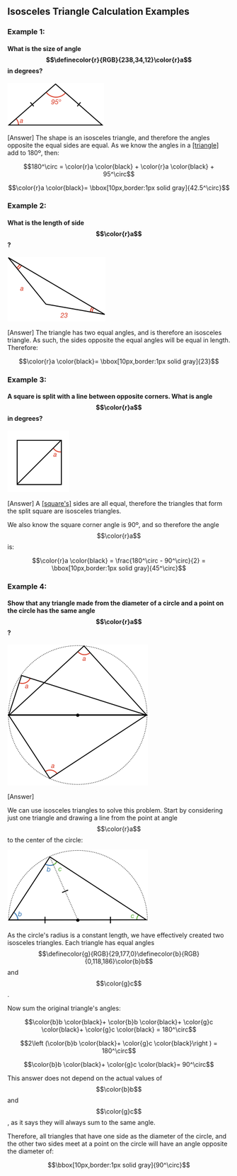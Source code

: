 ## Isosceles Triangle Calculation Examples


### Example 1:

#### What is the size of angle $$\definecolor{r}{RGB}{238,34,12}\color{r}a$$ in degrees?

![](ex1.png)

<hintLow>[Answer]
The shape is an isosceles triangle, and therefore the angles opposite the equal sides are equal. As we know the angles in a [[triangle]]((qr,'Math/Geometry_1/Triangles/base/AngleSum',#00756F)) add to 180º, then:

$$180^\circ = \color{r}a \color{black} + \color{r}a \color{black} + 95^\circ$$

$$\color{r}a \color{black}= \bbox[10px,border:1px solid gray]{42.5^\circ}$$
</hintLow>


### Example 2:

#### What is the length of side $$\color{r}a$$?

![](ex2.png)

<hintLow>[Answer]
The triangle has two equal angles, and is therefore an isosceles triangle. As such, the sides opposite the equal angles will be equal in length. Therefore:

$$\color{r}a \color{black}= \bbox[10px,border:1px solid gray]{23}$$
</hintLow>


### Example 3:

#### A square is split with a line between opposite corners. What is angle $$\color{r}a$$ in degrees?

![](ex3.png)

<hintLow>[Answer]
A [[square's]]((qr,'Math/Geometry_1/RectanglesAndSquares/base/Square',#00756F)) sides are all equal, therefore the triangles that form the split square are isosceles triangles.

We also know the square corner angle is 90º, and so therefore the angle $$\color{r}a$$ is:

$$\color{r}a \color{black} = \frac{180^\circ - 90^\circ}{2} = \bbox[10px,border:1px solid gray]{45^\circ}$$
</hintLow>


### Example 4:

#### Show that any triangle made from the diameter of a circle and a point on the circle has the same angle $$\color{r}a$$?

![](ex4.png)

<hintLow>[Answer]

We can use isosceles triangles to solve this problem. Start by considering just one triangle and drawing a line from the point at angle $$\color{r}a$$ to the center of the circle:

![](ex4a.png)

As the circle's radius is a constant length, we have effectively created two isosceles triangles. Each triangle has equal angles $$\definecolor{g}{RGB}{29,177,0}\definecolor{b}{RGB}{0,118,186}\color{b}b$$ and $$\color{g}c$$.

Now sum the original triangle's angles:

$$\color{b}b \color{black}+ \color{b}b \color{black}+ \color{g}c \color{black}+ \color{g}c \color{black} = 180^\circ$$

$$2\left (\color{b}b \color{black}+ \color{g}c \color{black}\right ) = 180^\circ$$

$$\color{b}b \color{black}+ \color{g}c \color{black}= 90^\circ$$

This answer does not depend on the actual values of $$\color{b}b$$ and $$\color{g}c$$, as it says they will always sum to the same angle.

Therefore, all triangles that have one side as the diameter of the circle, and the other two sides meet at a point on the circle will have an angle opposite the diameter of:

$$\bbox[10px,border:1px solid gray]{90^\circ}$$

</hintLow>

